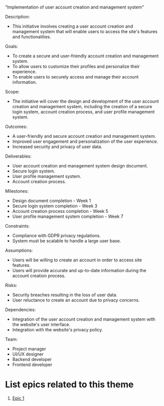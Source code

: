 "Implementation of user account creation and management system"

Description:

* This initiative involves creating a user account creation and management system that will enable users to access the site's features and functionalities.

Goals:

* To create a secure and user-friendly account creation and management system.
* To allow users to customize their profiles and personalize their experience.
* To enable users to securely access and manage their account information.

Scope:

* The initiative will cover the design and development of the user account creation and management system, including the creation of a secure login system, account creation process, and user profile management system.

Outcomes:

* A user-friendly and secure account creation and management system.
* Improved user engagement and personalization of the user experience.
* Increased security and privacy of user data.

Deliverables:

* User account creation and management system design document.
* Secure login system.
* User profile management system.
* Account creation process.

Milestones:

* Design document completion - Week 1
* Secure login system completion - Week 3
* Account creation process completion - Week 5
* User profile management system completion - Week 7

Constraints:

* Compliance with GDPR privacy regulations.
* System must be scalable to handle a large user base.

Assumptions:

* Users will be willing to create an account in order to access site features.
* Users will provide accurate and up-to-date information during the account creation process.

Risks:

* Security breaches resulting in the loss of user data.
* User reluctance to create an account due to privacy concerns.

Dependencies:

* Integration of the user account creation and management system with the website's user interface.
* Integration with the website's privacy policy.

Team:

* Project manager
* UI/UX designer
* Backend developer
* Frontend developer

# List epics related to this theme
1. [Epic 1](../../../../documentation/templates/theme/initiatives/epics/epic_template.md)